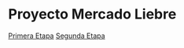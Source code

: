 # Proyecto Mercado Liebre
<a href="https://github.com/sebastian-tapia/Proyecto-en-playground/tree/PrimeraEtapa"> Primera Etapa</a>
<a href="https://github.com/sebastian-tapia/Proyecto-en-playground/tree/segundaEtapa">Segunda Etapa</a>
